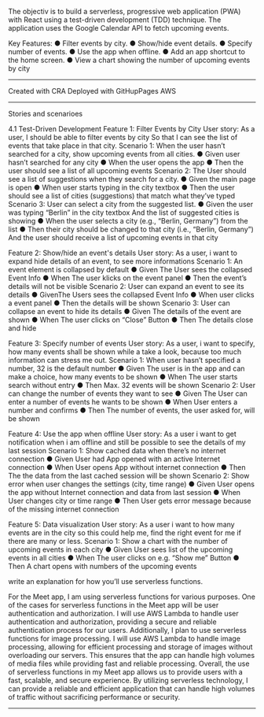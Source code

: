 The objectiv is to build a serverless, progressive web application (PWA) with React using a test-driven development (TDD) technique. The application uses the Google Calendar API to fetch upcoming events.

Key Features:
● Filter events by city.
● Show/hide event details.
● Specify number of events.
● Use the app when offline.
● Add an app shortcut to the home screen.
● View a chart showing the number of upcoming events by city

---

Created with CRA
Deployed with GitHupPages
AWS

---

Stories and scenarioes

4.1 Test-Driven Development
Feature 1: Filter Events by City
User story: As a user, I should be able to filter events by city So that I can see the list of events that take place in that city.
Scenario 1: When the user hasn’t searched for a city, show upcoming events from all cities.
● Given user hasn’t searched for any city
● When the user opens the app
● Then the user should see a list of all upcoming events
Scenario 2: The User should see a list of suggestions when they search for a city.
● Given the main page is open
● When user starts typing in the city textbox
● Then the user should see a list of cities (suggestions) that match what they’ve typed
Scenario 3: User can select a city from the suggested list.
● Given the user was typing “Berlin” in the city textbox And the list of suggested cities is showing
● When the user selects a city (e.g., “Berlin, Germany”) from the list
● Then their city should be changed to that city (i.e., “Berlin, Germany”) And the user should receive a list of upcoming events in that city

Feature 2: Show/hide an event's details User story:
As a user, i want to expand hide details of an event, to see more informations
Scenario 1: An event element is collapsed by default
● Given The User sees the collapsed Event Info
● When The user klicks on the event panel
● Then the event’s details will not be visible
Scenario 2: User can expand an event to see its details
● GivenThe Users sees the collapsed Event Info
● When user clicks a event panel
● Then the details will be shown
Scenario 3: User can collapse an event to hide its details
● Given The details of the event are shown
● When The user clicks on “Close” Button
● Then The details close and hide

Feature 3: Specify number of events User story:
As a user, i want to specify, how many events shall be shown while a take a look, because too much information can stress me out.
Scenario 1: When user hasn’t specified a number, 32 is the default number
● Given The user is in the app and can make a choice, how many events to be shown
● When The user starts search without entry
● Then Max. 32 events will be shown
Scenario 2: User can change the number of events they want to see
● Given The User can enter a number of events he wants to be shown
● When User enters a number and confirms
● Then The number of events, the user asked for, will be shown

Feature 4: Use the app when offline User story:
As a user i want to get notification when i am offline and still be possible to see the details of my last session
Scenario 1: Show cached data when there’s no internet connection
● Given User had App opened with an active Internet connection
● When User opens App without internet connection
● Then The the data from the last cached session will be shown
Scenario 2: Show error when user changes the settings (city, time range)
● Given User opens the app without Internet connection and data from last session
● When User changes city or time range
● Then User gets error message because of the missing internet connection

Feature 5: Data visualization User story:
As a user i want to how many events are in the city so this could help me, find the right event for me if there are many or less.
Scenario 1: Show a chart with the number of upcoming events in each city
● Given User sees list of the upcoming events in all cities
● When The user clicks on e.g. “Show me” Button
● Then A chart opens with numbers of the upcoming events

write an explanation for how you’ll use serverless functions.

For the Meet app, I am using serverless functions for various purposes. One of the cases for serverless functions in the Meet app will be user authentication and authorization. I will use AWS Lambda to handle user authentication and authorization, providing a secure and reliable authentication process for our users. Additionally, I plan to use serverless functions for image processing. I will use AWS Lambda to handle image processing, allowing for efficient processing and storage of images without overloading our servers. This ensures that the app can handle high volumes of media files while providing fast and reliable processing.
Overall, the use of serverless functions in my Meet app allows us to provide users with a fast, scalable, and secure experience. By utilizing serverless technology, I can provide a reliable and efficient application that can handle high volumes of traffic without sacrificing performance or security.

---
